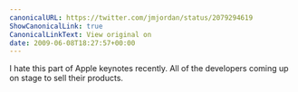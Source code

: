 ```yaml
---
canonicalURL: https://twitter.com/jmjordan/status/2079294619
ShowCanonicalLink: true
CanonicalLinkText: View original on
date: 2009-06-08T18:27:57+00:00
---
```

I hate this part of Apple keynotes recently. All of the developers coming up on stage to sell their products.